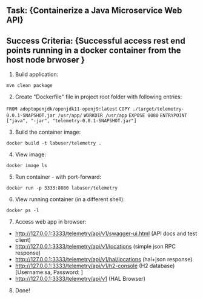 ## Task: {Containerize a Java Microservice Web API}
## Success Criteria: {Successful access rest end points running in a docker container from the host node brwoser } 

1.  Build application:

```mvn clean package```

2. Create "Dockerfile" file in project root folder with following entries:

```FROM adoptopenjdk/openjdk11-openj9:latest```
```COPY ./target/telemetry-0.0.1-SNAPSHOT.jar /usr/app/```
```WORKDIR /usr/app```
```EXPOSE 8080```
```ENTRYPOINT ["java", "-jar", "telemetry-0.0.1-SNAPSHOT.jar"]```

3. Build the container image: 

```docker build -t labuser/telemetry .```

4. View image:

```docker image ls```

5. Run container - with port-forward:

```docker run -p 3333:8080 labuser/telemetry```

6. View running container (in a different shell):

```docker ps -l```

7. Access web app in browser:

- http://127.0.0.1:3333/telemetry/api/v1/swagger-ui.html	(API docs and test client)
- http://127.0.0.1:3333/telemetry/api/v1/locations 		(simple json RPC response)
- http://127.0.0.1:3333/telemetry/api/v1/hal/locations 		(hal+json response)
- http://127.0.0.1:3333/telemetry/api/v1/h2-console		(H2 database) [Username:sa, Password: ]
- http://127.0.0.1:3333/telemetry/api/v1			(HAL Browser)

8. Done!

